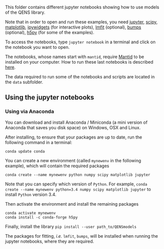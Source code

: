 This folder contains different jupyter notebooks showing how to use models of
the QENS library.  

Note that in order to open and run these examples, you need 
[jupyter](http://jupyter.org/),
[scipy](https://www.scipy.org/),
[matplotlib](https://matplotlib.org/),
[ipywidgets](https://ipywidgets.readthedocs.io/en/latest/) (for interactive 
plots),
[lmfit](https://lmfit.github.io/lmfit-py/) (optional),
[bumps](https://github.com/bumps/bumps) (optional),
[h5py](https://www.h5py.org/) (for some of the examples).

To access the notebooks, type `jupyter notebook` in a terminal and click on
 the notebook you want to open.


The notebooks, whose names start with `mantid`, require 
[Mantid](http://www.mantidproject.org/Main_Page) to be installed on your 
computer.
How to run these last notebooks is described 
[here](https://www.mantidproject.org/Using_IPython_Notebook).


The data required to run some of the notebooks and scripts are located in the 
`data` subfolder.


## Using the jupyter notebooks

### Using via Anaconda

You can download and install Anaconda / Miniconda (a mini version of 
Anaconda that saves you disk space) on Windows, OSX and Linux.

After installing, to ensure that your packages are up to date, 
run the following command in a terminal:

```
conda update conda
```

You can create a new environment (called `mynewenv` in the following example), 
which will contain the required packages

```
conda create --name mynewenv python numpy scipy matplotlib jupyter
```

Note that you can specify which version of `Python`. For example, 
`conda create --name mynewenv python=3.4 numpy scipy matplotlib jupyter` to 
install `Python` version 3.4.

Then activate the environment and install the remaining packages
```
conda activate mynewenv
conda install -c conda-forge h5py
```
Finally, install the library
``` pip install --user path_to/QENSmodels ```

The packages for fitting, *i.e.* `lmfit`, `bumps`, will be installed when 
running the jupyter notebooks, where they are required.
